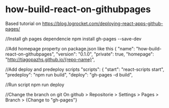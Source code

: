 # how-build-react-on-githubpages

Based tutorial on https://blog.logrocket.com/deploying-react-apps-github-pages/

//Install gh pages dependencie
npm install gh-pages --save-dev

//Add homepage property on package.json like this
{
  "name": "how-build-react-on-githubpages",
  "version": "0.1.0",
  "private": true,
  "homepage": "http://tiagopazhs.github.io/{repo-name}",

//Add deploy and predeploy scripts
  "scripts": {
    "start": "react-scripts start",
    "predeploy": "npm run build",
    "deploy": "gh-pages -d build",

//Run script
npm run deploy

//Change the branch on git
On github > Repositorie > Settings > Pages > Branch > {Change to "gh-pages"}


